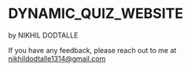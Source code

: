 # DYNAMIC_QUIZ_WEBSITE


by NIKHIL DODTALLE






















If you have any feedback, please reach out to me at nikhildodtalle1314@gmail.com

